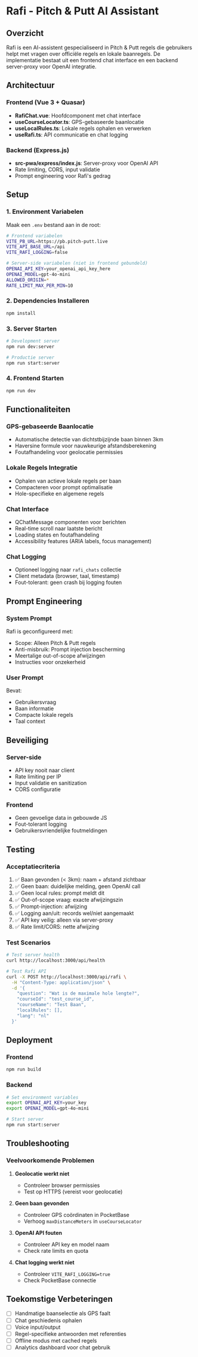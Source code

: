# Rafi - Pitch & Putt AI Assistant

## Overzicht

Rafi is een AI-assistent gespecialiseerd in Pitch & Putt regels die gebruikers helpt met vragen over officiële regels en lokale baanregels. De implementatie bestaat uit een frontend chat interface en een backend server-proxy voor OpenAI integratie.

## Architectuur

### Frontend (Vue 3 + Quasar)

- **RafiChat.vue**: Hoofdcomponent met chat interface
- **useCourseLocator.ts**: GPS-gebaseerde baanlocatie
- **useLocalRules.ts**: Lokale regels ophalen en verwerken
- **useRafi.ts**: API communicatie en chat logging

### Backend (Express.js)

- **src-pwa/express/index.js**: Server-proxy voor OpenAI API
- Rate limiting, CORS, input validatie
- Prompt engineering voor Rafi's gedrag

## Setup

### 1. Environment Variabelen

Maak een `.env` bestand aan in de root:

```bash
# Frontend variabelen
VITE_PB_URL=https://pb.pitch-putt.live
VITE_API_BASE_URL=/api
VITE_RAFI_LOGGING=false

# Server-side variabelen (niet in frontend gebundeld)
OPENAI_API_KEY=your_openai_api_key_here
OPENAI_MODEL=gpt-4o-mini
ALLOWED_ORIGIN=*
RATE_LIMIT_MAX_PER_MIN=10
```

### 2. Dependencies Installeren

```bash
npm install
```

### 3. Server Starten

```bash
# Development server
npm run dev:server

# Productie server
npm run start:server
```

### 4. Frontend Starten

```bash
npm run dev
```

## Functionaliteiten

### GPS-gebaseerde Baanlocatie

- Automatische detectie van dichtstbijzijnde baan binnen 3km
- Haversine formule voor nauwkeurige afstandsberekening
- Foutafhandeling voor geolocatie permissies

### Lokale Regels Integratie

- Ophalen van actieve lokale regels per baan
- Compacteren voor prompt optimalisatie
- Hole-specifieke en algemene regels

### Chat Interface

- QChatMessage componenten voor berichten
- Real-time scroll naar laatste bericht
- Loading states en foutafhandeling
- Accessibility features (ARIA labels, focus management)

### Chat Logging

- Optioneel logging naar `rafi_chats` collectie
- Client metadata (browser, taal, timestamp)
- Fout-tolerant: geen crash bij logging fouten

## Prompt Engineering

### System Prompt

Rafi is geconfigureerd met:

- Scope: Alleen Pitch & Putt regels
- Anti-misbruik: Prompt injection bescherming
- Meertalige out-of-scope afwijzingen
- Instructies voor onzekerheid

### User Prompt

Bevat:

- Gebruikersvraag
- Baan informatie
- Compacte lokale regels
- Taal context

## Beveiliging

### Server-side

- API key nooit naar client
- Rate limiting per IP
- Input validatie en sanitization
- CORS configuratie

### Frontend

- Geen gevoelige data in gebouwde JS
- Fout-tolerant logging
- Gebruikersvriendelijke foutmeldingen

## Testing

### Acceptatiecriteria

1. ✅ Baan gevonden (< 3km): naam + afstand zichtbaar
2. ✅ Geen baan: duidelijke melding, geen OpenAI call
3. ✅ Geen local rules: prompt meldt dit
4. ✅ Out-of-scope vraag: exacte afwijzingszin
5. ✅ Prompt-injection: afwijzing
6. ✅ Logging aan/uit: records wel/niet aangemaakt
7. ✅ API key veilig: alleen via server-proxy
8. ✅ Rate limit/CORS: nette afwijzing

### Test Scenarios

```bash
# Test server health
curl http://localhost:3000/api/health

# Test Rafi API
curl -X POST http://localhost:3000/api/rafi \
  -H "Content-Type: application/json" \
  -d '{
    "question": "Wat is de maximale hole lengte?",
    "courseId": "test_course_id",
    "courseName": "Test Baan",
    "localRules": [],
    "lang": "nl"
  }'
```

## Deployment

### Frontend

```bash
npm run build
```

### Backend

```bash
# Set environment variables
export OPENAI_API_KEY=your_key
export OPENAI_MODEL=gpt-4o-mini

# Start server
npm run start:server
```

## Troubleshooting

### Veelvoorkomende Problemen

1. **Geolocatie werkt niet**

   - Controleer browser permissies
   - Test op HTTPS (vereist voor geolocatie)

2. **Geen baan gevonden**

   - Controleer GPS coördinaten in PocketBase
   - Verhoog `maxDistanceMeters` in `useCourseLocator`

3. **OpenAI API fouten**

   - Controleer API key en model naam
   - Check rate limits en quota

4. **Chat logging werkt niet**
   - Controleer `VITE_RAFI_LOGGING=true`
   - Check PocketBase connectie

## Toekomstige Verbeteringen

- [ ] Handmatige baanselectie als GPS faalt
- [ ] Chat geschiedenis ophalen
- [ ] Voice input/output
- [ ] Regel-specifieke antwoorden met referenties
- [ ] Offline modus met cached regels
- [ ] Analytics dashboard voor chat gebruik

